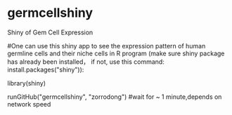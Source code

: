# germcellshiny
Shiny of Gem Cell Expression

#One can use this shiny app to see the expression pattern of human germline cells and their niche cells in R program (make sure shiny package has already been installed， if not, use this command: install.packages("shiny")):

library(shiny)

runGitHub("germcellshiny", "zorrodong") #wait for ~ 1 minute,depends on network speed
